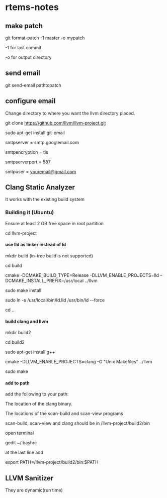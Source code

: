 # rtems-notes

## make patch

git format-patch -1 master -o mypatch

-1 for last commit

-o for output directory


## send email
git send-email pathtopatch

## configure email

Change directory to where you want the llvm directory placed.

git clone https://github.com/llvm/llvm-project.git

sudo apt-get install git-email

smtpserver = smtp.googlemail.com
    
smtpencryption = tls
    
smtpserverport = 587
    
smtpuser = youremail@gmail.com

## Clang Static Analyzer

It works with the existing build system

### Building it (Ubuntu)

Ensure at least 2 GB free space in root partition

cd llvm-project

#### use lld as linker instead of ld

mkdir build (in-tree build is not supported)

cd build

cmake -DCMAKE_BUILD_TYPE=Release -DLLVM_ENABLE_PROJECTS=lld -DCMAKE_INSTALL_PREFIX=/usr/local ../llvm

sudo make install

sudo ln -s /usr/local/bin/ld.lld /usr/bin/ld --force

cd ..

#### build clang and llvm 

mkdir build2

cd build2

sudo apt-get install g++

cmake -DLLVM_ENABLE_PROJECTS=clang -G "Unix Makefiles" ../llvm

sudo make


#### add to path
add the following to your path:

The location of the clang binary.

The locations of the scan-build and scan-view programs

scan-build, scan-view and clang should be in <path to llvm sources>/llvm-project/build2/bin 
    
open terminal

gedit ~/.bashrc

at the last line add

export PATH=<path to llvm sources>/llvm-project/build2/bin:$PATH

## LLVM Sanitizer

They are dynamic(run time)
